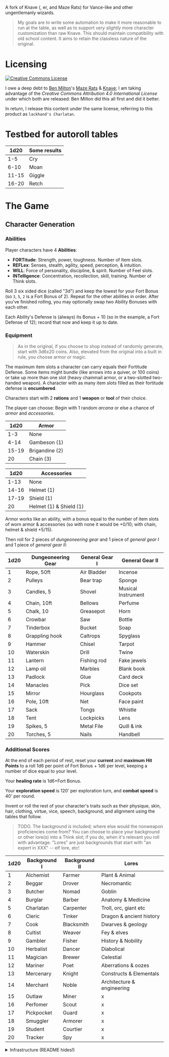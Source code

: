A fork of Knave (, er, and Maze Rats) for Vance-like and other ungentlemanly wizards.

> My goals are to write some automation to make it more reasonable to run at the table, as well as to support _very slightly_ more character customization than raw Knave. This should maintain compatibility with old school content. It aims to retain the classless nature of the original. 

# Licensing

<a rel="license" href="http://creativecommons.org/licenses/by-sa/4.0/"><img alt="Creative Commons License" style="border-width:0" src="https://i.creativecommons.org/l/by-sa/4.0/88x31.png" /></a>

I owe a deep debt to [Ben Milton](https://questingbeast.itch.io/)'s [Maze Rats](https://questingbeast.itch.io/maze-rats) & [Knave](https://questingbeast.itch.io/knave); I am taking advantage of the _Creative Commons Attribution 4.0 International License_ under which both are released: Ben Milton did this all first and did it better.

In return, I release this content under the same license, referring to this product as `lackhand's Charlatan`.

# Testbed for autoroll tables

| 1d20 | Some results |
|------|--------------|
| 1-5  | Cry |
| 6-10 | Moan |
| 11-15 | Giggle |
| 16-20 | Retch |

# The Game

## Character Generation

### Abilities

Player characters have 4 **Abilities**:

* **FORTitude**: Strength, power, toughness. Number of Item slots.
* **REFLex**: Senses, stealth, agility, speed, perception, & intuition.
* **WILL**: Force of personality, discipline, & spirit. Number of Feel slots.
* **INTelligence**: Concentration, recollection, skill, training. Number of Think slots.

Roll 3 six sided dice (called "3d") and keep the lowest for your Fort Bonus (so `3`, `5`, `2` is a Fort Bonus of 2). Repeat for the other abilities in order.
After you've finished rolling, you may optionally swap two Ability Bonuses with each other.

Each Ability's Defense is (always) its Bonus + 10 (so in the example, a Fort Defense of 12); record that now and keep it up to date.

### Equipment

> As in the original, if you choose to shop instead of randomly generate, start with 3d6x20 coins. Also, elevated from the original into a built in rule, you choose armor _or_ magic.

The maximum item slots a character can carry equals their Fortitude Defense. Some items might bundle (like arrows into a quiver, or 100 coins) or take up more than one slot (heavy chainmail armor, or a two-slotted two-handed weapon). A character with as many item slots filled as their fortitude defense is **encumbered**.

Characters start with 2 **rations** and 1 **weapon** or **tool** of their choice.

The player can choose: Begin with 1 random _arcana_ or else a chance of _armor_ and _accessories_.


| 1d20 | Armor |
|------|-------|
| 1-3  | None |
| 4-14 | Gambeson (1) |
| 15-19 | Brigandine (2) |
| 20 | Chain (3) |

| 1d20 | Accessories |
|------|-------------|
| 1-13 | None |
| 14-16 | Helmet (1) |
| 17-19 | Shield (1) |
| 20 | Helmet (1) & Shield (1) |

Armor works like an ability, with a bonus equal to the number of item slots of worn armor & accessories (so with none it would be +0/10; with chain, helmet & shield +5/15).

Then roll for 2 pieces of _dungeoneering gear_ and 1 piece of _general gear I_ and 1 piece of _general gear II_:

| 1d20 | Dungeoneering Gear | General Gear I | General Gear II |
|------|--------------------|----------------|-----------------|
| 1 | Rope, 50ft | Air Bladder | Incense |
| 2 | Pulleys | Bear trap | Sponge |
| 3 | Candles, 5 | Shovel | Musical Instrument |
| 4 | Chain, 10ft | Bellows | Perfume |
| 5 | Chalk, 10 | Greasepot | Horn |
| 6 | Crowbar | Saw | Bottle |
| 7 | Tinderbox | Bucket | Soap |
| 8 | Grappling hook | Caltrops | Spyglass |
| 9 | Hammer | Chisel | Tarpot |
| 10 | Waterskin | Drill | Twine |
| 11 | Lantern | Fishing rod | Fake jewels |
| 12 | Lamp oil | Marbles | Blank book |
| 13 | Padlock | Glue | Card deck |
| 14 | Manacles | Pick | Dice set |
| 15 | Mirror | Hourglass | Cookpots |
| 16 | Pole, 10ft | Net | Face paint |
| 17 | Sack | Tongs | Whistle |
| 18 | Tent | Lockpicks | Lens | 
| 19 | Spikes, 5 | Metal File | Quill & ink |
| 20 | Torches, 5 | Nails | Handbell |

### Additional Scores

At the end of each period of rest, reset your **current** and **maximum** **Hit Points** to a roll 1d6 per point of Fort Bonus + 1d6 per level, keeping a number of dice equal to your level.

Your **healing rate** is 1d6+Fort Bonus.

Your **exploration speed** is 120' per exploration turn, and **combat speed** is 40' per round.

Invent or roll the rest of your character's traits such as their physique, skin, hair, clothing, virtue, vice, speech, background, and alignment using the tables that follow.

> TODO. The background _is_ included; where else would the nonweapon proficiencies come from?
> You can choose to place your background or other lore(s) into a Think slot; if you do, when it's relevant you roll with advantage.
> "Lores" are just backgrounds that start with "an expert in XXX" -- elf lore, etc!

| 1d20 | Background I | Background II | Lores |
|------|--------------|---------------|-------|
| 1 | Alchemist | Farmer | Plant & Animal |
| 2 | Beggar | Drover | Necromantic |
| 3 | Butcher | Nomad | Goblin |
| 4 | Burglar | Barber | Anatomy & Medicine |
| 5 | Charlatan | Carpenter | Troll, orc, giant etc |
| 6 | Cleric | Tinker | Dragon & ancient history |
| 7 | Cook | Blacksmith | Dwarves & geology |
| 8 | Cultist | Weaver | Fey & elves |
| 9 | Gambler | Fisher | History & Nobility |
| 10 | Herbalist | Dancer | Diabolical |
| 11 | Magician | Brewer | Celestial |
| 12 | Mariner | Poet | Aberrations & oozes |
| 13 | Mercenary | Knight | Constructs & Elementals |
| 14 | Merchant | Noble | Architecture & engineering |
| 15 | Outlaw | Miner | x |
| 16 | Perfomer | Scout | x |
| 17 | Pickpocket | Guard | x |
| 18 | Smuggler | Armorer | x |
| 19 | Student | Courtier | x |
| 20 | Tracker | Spy | x |



<details>

  <summary>Infrastructure (README hides!)</summary>
  
  <script
    type="text/javascript">
    (function() {
      function rnd(min=1, max=20) {
        return Math.floor(Math.random() * (max - min + 1)) + min;
      }
      const knownDice = {
        'd6': () => rnd(1, 6),
        'd20': () => rnd(1, 20),
        '1d20': () => rnd(1, 20),
        '1d6': () => rnd(1, 6),
      };
      function parseDice(expr) {
        return knownDice[expr.trim()];
      }
      function parseEntry(entry) {
        entry = entry.trim();
        let hyphenI = entry.indexOf('-');
        if (hyphenI < 0) {
          let value = parseInt(entry);
          if (isNaN(value)) return null;
          return [value, value];
        }
        let left = entry.substr(0, hyphenI).trim();
        left = parseInt(left);
        let right = entry.substr(hyphenI+1).trim();
        right = parseInt(right);
        return [left,right];
      }
      function concatenateRow(row, after=1) {
        let ret = row.getElementsByTagName("td");
        // Ignore leftmost column, the "odds" column.
        ret = Array.prototype.filter.call(ret, (_,i)=>i>=1);
        // Get the inner string
        ret = Array.prototype.map.call(ret, x=>x.innerHTML);
        // Throw away any inner cols
        ret = Array.prototype.join.call(ret, "|");
        return ret;
      }
      function makeRoller(table) {
        let dice = parseDice(table.getElementsByTagName("th")[0].innerHTML)
        if (!dice) return null;

        const rolldiv = document.createElement("div")
        const rollbutton = document.createElement("button")
        rolldiv.appendChild(rollbutton)
        

        let data = [];
        for (let row of table.getElementsByTagName("tr")) {
          let cols = row.getElementsByTagName("td");
          if (cols.length <= 0) continue;
          let minmax = parseEntry(cols[0].innerHTML)
          if (!minmax) continue;
          data.push([minmax[0], minmax[1], row]);
        }
        console.log(table, 'roller is', data);
            
        rollbutton.innerHTML = "Roll!";
        rollbutton.onclick = function() {
          let value = dice();
          for (let [min, max, row] of data) {
            if (min <= value && value <= max) {
              rollbutton.innerHTML = `${value}: ${concatenateRow(row)}`;
              return;
            }
          }
          rollbutton.innerHTML = `No match for ${value}`;
        }
        return rolldiv
      }
    
      (function onLoad() {
        const tables = document.getElementsByTagName("table")
        for (let table of tables) {
          const rolldiv = makeRoller(table);
          table.parentNode.insertBefore(rolldiv, table);
        }
      })();

    })()
  </script>

</details>
